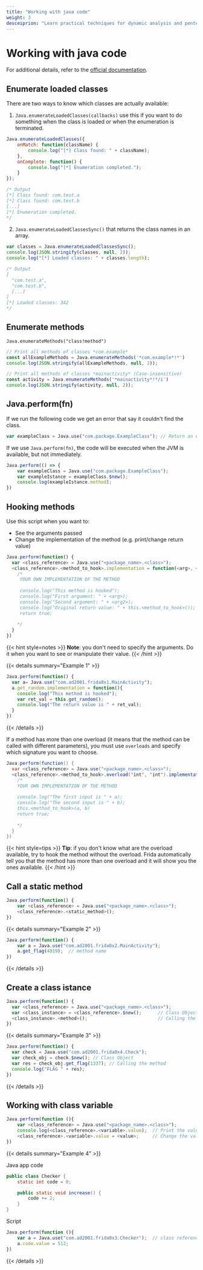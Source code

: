 ```yaml
---
title: "Working with java code"
weight: 3
desceiprion: "Learn practical techniques for dynamic analysis and pentesting of Java applications. Explore how to enumerate classes and methods, hook functions, and interact with Java objects using Frida."
---
```


# Working with java code

For additional details, refer to the [official documentation](https://frida.re/docs/javascript-api/).

## Enumerate loaded classes

There are two ways to know which classes are actually available:

1. &#x20;`Java.enumerateLoadedClasses(callbacks)` use this if you want to do something when the class is loaded or when the enumeration is terminated.

```javascript
Java.enumerateLoadedClasses({
    onMatch: function(className) {
        console.log("[*] Class found: " + className);
    },
    onComplete: function() {
        console.log("[*] Enumeration completed.");
    }
});

/* Output
[*] Class found: com.test.a
[*] Class found: com.test.b
[...]
[*] Enumeration completed.
*/
```

2. `Java.enumerateLoadedClassesSync()` that returns the class names in an array.

```javascript
var classes = Java.enumerateLoadedClassesSync();
console.log(JSON.stringify(classes, null, 2));
console.log("[*] Loaded classes: " + classes.length);

/* Output
[
  "com.test.a",
  "com.test.b",
  [...]
]
[*] Loaded classes: 342
*/
```

## Enumerate methods

`Java.enumerateMethods("class!method")`

```javascript
// Print all methods of classes *com.example*
const allExampleMethods = Java.enumerateMethods('*com.example*!*')
console.log(JSON.stringify(allExampleMethods, null, 2));

// Print all methods of classes *mainactivity* (Case-insensitive) 
const activity = Java.enumerateMethods('*mainactivity*!*/i')
console.log(JSON.stringify(activity, null, 2));
```

## Java.perform(fn)

If we run the following code we get an error that say it couldn't find the class.&#x20;

```javascript
var exampleClass = Java.use("com.package.ExampleClass"); // Return an error
```

If we use `Java.perform(fn)`, the code will be executed when the JVM is available, but not immediately.

```javascript
Java.perform(() => {
    var exampleClass = Java.use("com.package.ExampleClass");
    var exampleIstance = exampleClass.$new();
    console.log(exampleIstance.method);
})
```

## Hooking methods

Use this script when you want to:

* See the arguments passed
* Change the implementation of the method (e.g. print/change return value)

```javascript
Java.perform(function() {
  var <class_reference> = Java.use("<package_name>.<class>");
  <class_reference>.<method_to_hook>.implementation = function(<arg>, <arg2>) {
    /*
     YOUR OWN IMPLEMENTATION OF THE METHOD
     
     console.log("This method is hooked");
     console.log("First argument: " + <arg>);
     console.log("Second argument: " + <arg2>);
     console.log("Original return value: " + this.<method_to_hook>());
     return true;
     
    */
  }
})
```

{{< hint style=notes >}}
**Note**: you don't need to specify the arguments. Do it when you want to see or manipulate their value.
{{< /hint >}}

{{< details summary="Example 1" >}}

```javascript
Java.perform(function() {
  var a= Java.use("com.ad2001.frida0x1.MainActivity");
  a.get_random.implementation = function(){
    console.log("This method is hooked");
    var ret_val = this.get_random();
    console.log("The return value is " + ret_val);
  }
})
```

{{< /details >}}

If a method has more than one overload (it means that the method can be called with different parameters), you must use `overloads` and specify which signature you want to choose.

```java
Java.perform(function() {
  var <class_reference> = Java.use("<package_name>.<class>");
  <class_reference>.<method_to_hook>.overload('int', 'int').implementation = function(a, b) { 
    /*
    YOUR OWN IMPLEMENTATION OF THE METHOD
    
    console.log("The first input is " + a);
    console.log("The second input is " + b);
    this.<method_to_hook>(a, b)
    return true;
    
    */
  }
})
```

{{< hint style=tips >}}
**Tip**: if you don't know what are the overload available, try to hook the method without the overload. Frida automatically tell you that the method has more than one overload and it will show you the ones available.
{{< /hint >}}

## Call a static method

```javascript
Java.perform(function() {
    var <class_reference> = Java.use("<package_name>.<class>");
    <class_reference>.<static_method>();
})
```

{{< details summary="Example 2" >}}

```javascript
Java.perform(function() {
    var a = Java.use("com.ad2001.frida0x2.MainActivity");
    a.get_flag(4919);  // method name
})
```

{{< /details >}}

## Create a class istance

```javascript
Java.perform(function() {
  var <class_reference> = Java.use("<package_name>.<class>");
  var <class_instance> = <class_reference>.$new();      // Class Object
  <class_instance>.<method>();                          // Calling the method
})
```

{{< details summary="Example 3" >}}

```javascript
Java.perform(function() {
  var check = Java.use("com.ad2001.frida0x4.Check");
  var check_obj = check.$new(); // Class Object
  var res = check_obj.get_flag(1337); // Calling the method
  console.log("FLAG " + res);
})
```

{{< /details >}}

## Working with class variable

```javascript
Java.perform(function (){
    var <class_reference> = Java.use("<package_name>.<class>");
    console.log(<class_reference>.<variable>.value);  // Print the value
    <class_reference>.<variable>.value = <value>;     // Change the value 
})
```

{{< details summary="Example 4" >}}

Java app code

```java
public class Checker {
    static int code = 0;

    public static void increase() {
        code += 2;
    }
}
```

Script

```javascript
Java.perform(function (){
    var a = Java.use("com.ad2001.frida0x3.Checker");  // class reference
    a.code.value = 512;
})
```

{{< /details >}}
